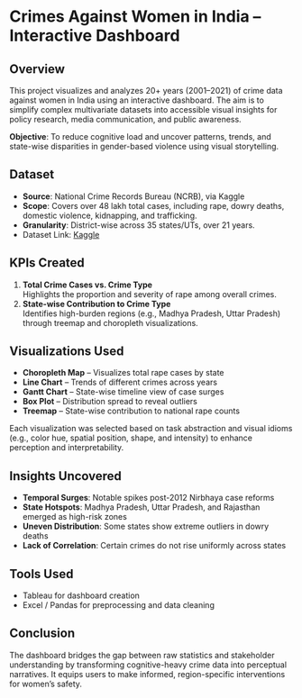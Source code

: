 # Crimes Against Women in India – Interactive Dashboard

## Overview  
This project visualizes and analyzes 20+ years (2001–2021) of crime data against women in India using an interactive dashboard. The aim is to simplify complex multivariate datasets into accessible visual insights for policy research, media communication, and public awareness.

**Objective**: To reduce cognitive load and uncover patterns, trends, and state-wise disparities in gender-based violence using visual storytelling.

## Dataset  
- **Source**: National Crime Records Bureau (NCRB), via Kaggle  
- **Scope**: Covers over 48 lakh total cases, including rape, dowry deaths, domestic violence, kidnapping, and trafficking.  
- **Granularity**: District-wise across 35 states/UTs, over 21 years.  
- Dataset Link: [Kaggle](https://www.kaggle.com/)

## KPIs Created  
1. **Total Crime Cases vs. Crime Type**  
   Highlights the proportion and severity of rape among overall crimes.  
2. **State-wise Contribution to Crime Type**  
   Identifies high-burden regions (e.g., Madhya Pradesh, Uttar Pradesh) through treemap and choropleth visualizations.

## Visualizations Used  
- **Choropleth Map** – Visualizes total rape cases by state  
- **Line Chart** – Trends of different crimes across years  
- **Gantt Chart** – State-wise timeline view of case surges  
- **Box Plot** – Distribution spread to reveal outliers  
- **Treemap** – State-wise contribution to national rape counts  

Each visualization was selected based on task abstraction and visual idioms (e.g., color hue, spatial position, shape, and intensity) to enhance perception and interpretability.

## Insights Uncovered  
- **Temporal Surges**: Notable spikes post-2012 Nirbhaya case reforms  
- **State Hotspots**: Madhya Pradesh, Uttar Pradesh, and Rajasthan emerged as high-risk zones  
- **Uneven Distribution**: Some states show extreme outliers in dowry deaths  
- **Lack of Correlation**: Certain crimes do not rise uniformly across states  

## Tools Used  
- Tableau for dashboard creation  
- Excel / Pandas for preprocessing and data cleaning  

## Conclusion  
The dashboard bridges the gap between raw statistics and stakeholder understanding by transforming cognitive-heavy crime data into perceptual narratives. It equips users to make informed, region-specific interventions for women’s safety.

